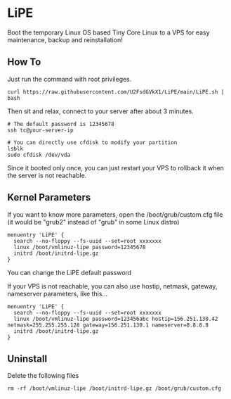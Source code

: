 # LiPE
Boot the temporary Linux OS based Tiny Core Linux to a VPS for easy maintenance, backup and reinstallation!

How To
------

Just run the command with root privileges.

```
curl https://raw.githubusercontent.com/U2FsdGVkX1/LiPE/main/LiPE.sh | bash
```

Then sit and relax, connect to your server after about 3 minutes.

```
# The default password is 12345678
ssh tc@your-server-ip

# You can directly use cfdisk to modify your partition
lsblk
sudo cfdisk /dev/vda
```

Since it booted only once, you can just restart your VPS to rollback it when the server is not reachable.

Kernel Parameters
-----------------

If you want to know more parameters, open the /boot/grub/custom.cfg file (it would be "grub2" instead of "grub" in some Linux distro)

```
menuentry 'LiPE' {
  search --no-floppy --fs-uuid --set=root xxxxxxx
  linux /boot/vmlinuz-lipe password=12345678
  initrd /boot/initrd-lipe.gz
}
```

You can change the LiPE default password

If your VPS is not reachable, you can also use hostip, netmask, gateway, nameserver parameters, like this…

```
menuentry 'LiPE' {
  search --no-floppy --fs-uuid --set=root xxxxxxx
  linux /boot/vmlinuz-lipe password=123456abc hostip=156.251.130.42 netmask=255.255.255.128 gateway=156.251.130.1 nameserver=8.8.8.8
  initrd /boot/initrd-lipe.gz
}
```

Uninstall
---------

Delete the following files

```
rm -rf /boot/vmlinuz-lipe /boot/initrd-lipe.gz /boot/grub/custom.cfg
```
